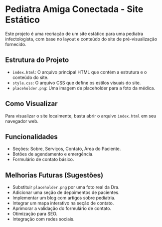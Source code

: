 # Pediatra Amiga Conectada - Site Estático

Este projeto é uma recriação de um site estático para uma pediatra infectologista, com base no layout e conteúdo do site de pré-visualização fornecido.

## Estrutura do Projeto

- `index.html`: O arquivo principal HTML que contém a estrutura e o conteúdo do site.
- `style.css`: O arquivo CSS que define os estilos visuais do site.
- `placeholder.png`: Uma imagem de placeholder para a foto da médica.

## Como Visualizar

Para visualizar o site localmente, basta abrir o arquivo `index.html` em seu navegador web.

## Funcionalidades

- Seções: Sobre, Serviços, Contato, Área do Paciente.
- Botões de agendamento e emergência.
- Formulário de contato básico.

## Melhorias Futuras (Sugestões)

- Substituir `placeholder.png` por uma foto real da Dra.
- Adicionar uma seção de depoimentos de pacientes.
- Implementar um blog com artigos sobre pediatria.
- Integrar um mapa interativo na seção de contato.
- Aprimorar a validação do formulário de contato.
- Otimização para SEO.
- Integração com redes sociais.



